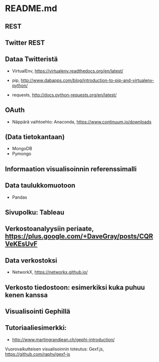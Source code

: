 # README.md

## REST

## Twitter REST

## Dataa Twitteristä

* VirtualEnv, https://virtualenv.readthedocs.org/en/latest/
* pip, http://www.dabapps.com/blog/introduction-to-pip-and-virtualenv-python/

* requests, http://docs.python-requests.org/en/latest/

## OAuth

* Näppärä vaihtoehto: Anaconda, https://www.continuum.io/downloads

## (Data tietokantaan)

* MongoDB
* Pymongo

## Informaation visualisoinnin referenssimalli

## Data taulukkomuotoon

* Pandas

## Sivupolku: Tableau

## Verkostoanalyysiin periaate, https://plus.google.com/+DaveGray/posts/CQRVeKEsUvF

## Data verkostoksi
* NetworkX, https://networkx.github.io/

## Verkosto tiedostoon: esimerkiksi kuka puhuu kenen kanssa

## Visualisointi Gephillä

## Tutoriaaliesimerkki:
* http://www.martingrandjean.ch/gephi-introduction/

Vuorovaikutteisen visualisoinnin toteutus: Gexf.js, https://github.com/raphv/gexf-js